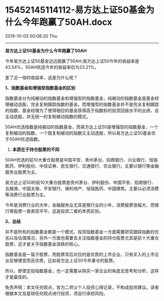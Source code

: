 # 15452145114112-易方达上证50基金为什么今年跑赢了50AH.docx

2019-10-03 00:08:20 Thu

----

__易方达上证50基金为什么今年跑赢了50AH__

今年易方达上证50基金远远跑赢了50AH,易方达上证50今年的收益率是43\.54%，50AH优选今年的收益率仅为23\.21%。

差了近一倍的收益率，这是为什么呢？

__1、指数基金和增强型指数基金的区别__

指数基金分为纯被动的指数基金和增强型的指数基金，纯被动的指数基金是基金经理被动选股，完全复制跟踪指数的基金。而增强型的指数基金并不是完全复制跟踪的指数，基金经理为了使得相应的基金获得高于指数标的投资回报水平的业绩，会主动选股，并无统一的复制被动指数的模式。

50AH优选指数是纯被动的指数基金，而易方达上证50是增强型的指数基金，一个复制被动的指数，一个既复制被动的指数又主动选股，所以易方达上证50基金优于50AH优选指数。

1. __本质在于持仓股票的不同__

50AH优选的前10大重仓股票是中国平安、贵州茅台、招商银行、兴业银行、恒瑞医药、伊利股份、中信证券、民生银行、交通银行、农业银行。主要以银行等金融服务业股票为主。

易方达上证50的前10大重仓股票是贵州茅台、伊利股份、中国平安、招商银行、五粮液、中国太保、平安银行、保利地产、恒瑞医药、中国建筑。主要以必须消费等消费行业股票为主。

今年是消费行业的大年，金融服务业尤其是银行业的小年，消费股票涨幅大，而银行等股票一直表现平平，这是投资二者的本质区别。

__3、总结__

并不是所有的指数基金都是一个模式，投资指数基金一方面需要研究跟踪指数的优劣以及估值情况，另外一方面也需要去关注指数基金的持仓股票尤其是前十大重仓股票，这才是关乎指数基金涨跌的核心。

指数基金是一篮子股票，而股票背后对应的是优质的上市企业，只有买入的上市企业足够便宜而且优质，比如易方达上证50今年重仓的股票。

所以，即使定投指数基金，也一定需要从购买一家企业的角度去思考和分析，这样才是最佳的。

免责声明：本文任何观点，皆为二师父个人投资心得记录，不构成投资建议。读者根据本文及星球任何观点进行投资，须自行承担风险。

